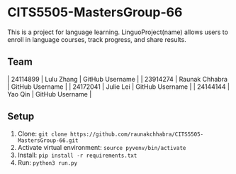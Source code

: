 # CITS5505-MastersGroup-66
This is a project for language learning.
LinguoProject(name) allows users to enroll in language courses, track progress, and share results.

## Team
| 24114899 | Lulu Zhang     | GitHub Username |
| 23914274 | Raunak Chhabra | GitHub Username |
| 24172041 | Julie Lei | GitHub Username |
| 24144144 | Yao Qin | GitHub Username |



## Setup
1. Clone: `git clone https://github.com/raunakchhabra/CITS5505-MastersGroup-66.git`
2. Activate virtual environment: `source pyvenv/bin/activate`
3. Install: `pip install -r requirements.txt`
4. Run: `python3 run.py`
